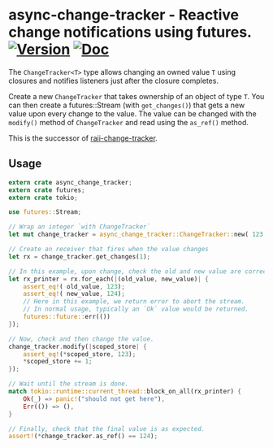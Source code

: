 # async-change-tracker - Reactive change notifications using futures. [![Version][version-img]][version-url] [![Doc][doc-img]][doc-url]

The `ChangeTracker<T>` type allows changing an owned value `T` using closures
and notifies listeners just after the closure completes.

Create a new `ChangeTracker` that takes ownership of an object of type `T`. You
can then create a futures::Stream (with `get_changes()`) that gets a new value
upon every change to the value. The value can be changed with the `modify()`
method of `ChangeTracker` and read using the `as_ref()` method.

This is the successor of
[raii-change-tracker](https://crates.io/crates/raii-change-tracker).

## Usage

```rust
extern crate async_change_tracker;
extern crate futures;
extern crate tokio;

use futures::Stream;

// Wrap an integer `with ChangeTracker`
let mut change_tracker = async_change_tracker::ChangeTracker::new( 123 );

// Create an receiver that fires when the value changes
let rx = change_tracker.get_changes(1);

// In this example, upon change, check the old and new value are correct.
let rx_printer = rx.for_each(|(old_value, new_value)| {
    assert_eq!( old_value, 123);
    assert_eq!( new_value, 124);
    // Here in this example, we return error to abort the stream.
    // In normal usage, typically an `Ok` value would be returned.
    futures::future::err(())
});

// Now, check and then change the value.
change_tracker.modify(|scoped_store| {
    assert_eq!(*scoped_store, 123);
    *scoped_store += 1;
});

// Wait until the stream is done.
match tokio::runtime::current_thread::block_on_all(rx_printer) {
    Ok(_) => panic!("should not get here"),
    Err(()) => (),
}

// Finally, check that the final value is as expected.
assert!(*change_tracker.as_ref() == 124);
```

[doc-img]: https://docs.rs/async-change-tracker/badge.svg
[doc-url]: https://docs.rs/async-change-tracker/
[version-img]: https://img.shields.io/crates/v/async-change-tracker.svg
[version-url]: https://crates.io/crates/async-change-tracker
